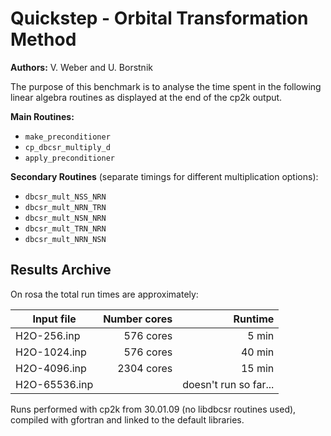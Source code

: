 # Quickstep - Orbital Transformation Method

**Authors:** V. Weber and U. Borstnik

The purpose of this benchmark is to analyse the time spent in the following
linear algebra routines as displayed at the end of the cp2k output.

**Main Routines:**

- `make_preconditioner`
- `cp_dbcsr_multiply_d`
- `apply_preconditioner`

**Secondary Routines** (separate timings for different multiplication options):

- `dbcsr_mult_NSS_NRN`
- `dbcsr_mult_NRN_TRN`
- `dbcsr_mult_NSN_NRN`
- `dbcsr_mult_TRN_NRN`
- `dbcsr_mult_NRN_NSN`

## Results Archive

On rosa the total run times are approximately:

| Input file    | Number cores |               Runtime |
| ------------- | -----------: | --------------------: |
| H2O-256.inp   |    576 cores |                 5 min |
| H2O-1024.inp  |    576 cores |                40 min |
| H2O-4096.inp  |   2304 cores |                15 min |
| H2O-65536.inp |              | doesn't run so far... |

Runs performed with cp2k from 30.01.09 (no libdbcsr routines used), compiled
with gfortran and linked to the default libraries.
